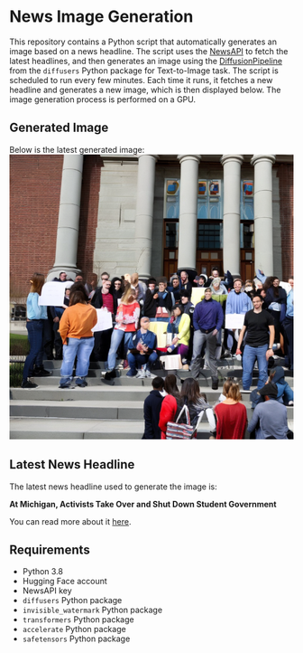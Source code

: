# News Image Generation
This repository contains a Python script that automatically generates an image based on a news headline. The script uses the [NewsAPI](https://newsapi.org/) to fetch the latest headlines, and then generates an image using the [DiffusionPipeline](https://github.com/huggingface/diffusers) from the `diffusers` Python package for Text-to-Image task.
The script is scheduled to run every few minutes. Each time it runs, it fetches a new headline and generates a new image, which is then displayed below. The image generation process is performed on a GPU.

## Generated Image
Below is the latest generated image:
![Generated Image](image.png)

## Latest News Headline
The latest news headline used to generate the image is:

**At Michigan, Activists Take Over and Shut Down Student Government**

You can read more about it [here](https://news.google.com/rss/articles/CBMiiAFBVV95cUxNUGpOemljVnN5NTJQam9qa3VDblhEUUh4TXoyZWIzX0ZKalkteWIzVWFRMEVGNU9rbnpDMThla04yMml1cEtxeDg1eW1wdkl1ZFNUVUdWbEIwcXdRMzhSR0pyZWV3OVVmYU9FM3JSMlM3Q0tMZ3Q4YlhMVTRDN092NFBIZHNWSzJh?oc=5).

## Requirements
- Python 3.8
- Hugging Face account
- NewsAPI key
- `diffusers` Python package
- `invisible_watermark` Python package
- `transformers` Python package
- `accelerate` Python package
- `safetensors` Python package
